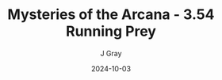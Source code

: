 ---
title: 'Mysteries of the Arcana - 3.54 Running Prey'
alt: 'Mysteries of the Arcana'
date: '2024-10-03'
author: 'J Gray'
artist: 'Sarrah'
---